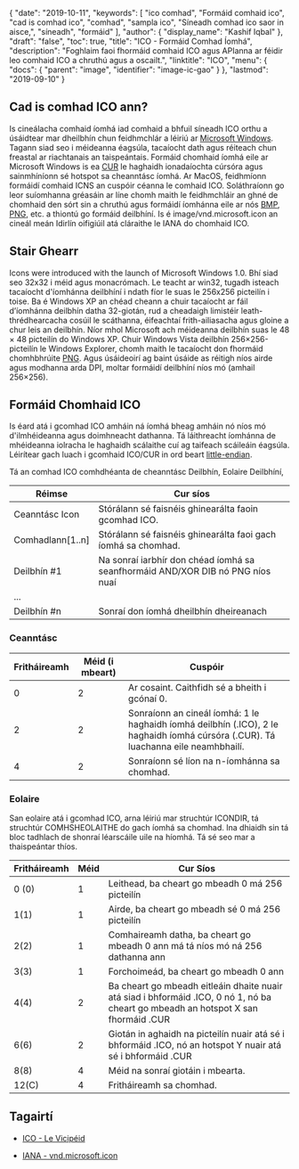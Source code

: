 {
  "date": "2019-10-11",
  "keywords": [
"ico comhad",
"Formáid comhaid ico",
"cad is comhad ico",
"comhad",
"sampla ico",
"Síneadh comhad ico saor in aisce,",
"síneadh",
"formáid"
],
  "author": {
    "display_name": "Kashif Iqbal"
},
  "draft": "false",
  "toc": true,
  "title": "ICO - Formáid Comhad Íomhá",
  "description": "Foghlaim faoi fhormáid comhaid ICO agus APIanna ar féidir leo comhaid ICO a chruthú agus a oscailt.",
  "linktitle": "ICO",
  "menu": {
    "docs": {
      "parent": "image",
      "identifier": "image-ic-gao"
}
},
  "lastmod": "2019-09-10"
}

## Cad is comhad ICO ann?

Is cineálacha comhaid íomhá iad comhaid a bhfuil síneadh ICO orthu a úsáidtear mar dheilbhín chun feidhmchlár a léiriú ar [Microsoft Windows](https://www.microsoft.com/en-us/windows). Tagann siad seo i méideanna éagsúla, tacaíocht dath agus réiteach chun freastal ar riachtanais an taispeántais. Formáid chomhaid íomhá eile ar Microsoft Windows is ea [CUR](/image/cur/) le haghaidh ionadaíochta cúrsóra agus sainmhíníonn sé hotspot sa cheanntásc íomhá. Ar MacOS, feidhmíonn formáidí comhaid ICNS an cuspóir céanna le comhaid ICO. Soláthraíonn go leor suíomhanna gréasáin ar líne chomh maith le feidhmchláir an ghné de chomhaid den sórt sin a chruthú agus formáidí íomhánna eile ar nós [BMP](/image/bmp/), [PNG](/image/png/), etc. a thiontú go formáid deilbhíní. Is é image/vnd.microsoft.icon an cineál meán Idirlín oifigiúil atá cláraithe le IANA do chomhaid ICO.

## Stair Ghearr ##

Icons were introduced with the launch of Microsoft Windows 1.0. Bhí siad seo 32x32 i méid agus monacrómach. Le teacht ar win32, tugadh isteach tacaíocht d'íomhánna deilbhíní i ndath fíor le suas le 256x256 picteilín i toise. Ba é Windows XP an chéad cheann a chuir tacaíocht ar fáil d’íomhánna deilbhín datha 32-giotán, rud a cheadaigh limistéir leath-thrédhearcacha cosúil le scáthanna, éifeachtaí frith-ailiasacha agus gloine a chur leis an deilbhín. Níor mhol Microsoft ach méideanna deilbhín suas le 48 × 48 picteilín do Windows XP. Chuir Windows Vista deilbhín 256×256-picteilín le Windows Explorer, chomh maith le tacaíocht don fhormáid chomhbhrúite [PNG](/image/png/). Agus úsáideoirí ag baint úsáide as réitigh níos airde agus modhanna arda DPI, moltar formáidí deilbhíní níos mó (amhail 256×256).

## Formáid Chomhaid ICO ##

Is éard atá i gcomhad ICO amháin ná íomhá bheag amháin nó níos mó d'ilmhéideanna agus doimhneacht dathanna. Tá láithreacht íomhánna de mhéideanna iolracha le haghaidh scálaithe cuí ag taifeach scáileáin éagsúla. Léirítear gach luach i gcomhaid ICO/CUR in ord beart [little-endian](https://en.wikipedia.org/wiki/Little-endian).

Tá an comhad ICO comhdhéanta de cheanntásc Deilbhín, Eolaire Deilbhíní,

| Réimse | Cur síos
---|---|
|Ceanntásc Icon|Stórálann sé faisnéis ghinearálta faoin gcomhad ICO.
|Comhadlann[1..n]|Stórálann sé faisnéis ghinearálta faoi gach íomhá sa chomhad.
|Deilbhín #1|Na sonraí iarbhír don chéad íomhá sa seanfhormáid AND/XOR DIB nó PNG níos nuaí
|...|
| Deilbhín #n|Sonraí don íomhá dheilbhín dheireanach

### Ceanntásc ###

|Fritháireamh|Méid (i mbeart)|Cuspóir
---|---|---|
|0|2|Ar cosaint. Caithfidh sé a bheith i gcónaí 0.
|2|2|Sonraíonn an cineál íomhá: 1 le haghaidh íomhá deilbhín (.ICO), 2 le haghaidh íomhá cúrsóra (.CUR). Tá luachanna eile neamhbhailí.
|4|2|Sonraíonn sé líon na n-íomhánna sa chomhad.

### Eolaire ###

San eolaire atá i gcomhad ICO, arna léiriú mar struchtúr ICONDIR, tá struchtúr COMHSHEOLAITHE do gach íomhá sa chomhad. Ina dhiaidh sin tá bloc tadhlach de shonraí léarscáile uile na híomhá. Tá sé seo mar a thaispeántar thíos.

|Fritháireamh|Méid|Cur Síos
---|---|---|
|0 (0)|1|Leithead, ba cheart go mbeadh 0 má 256 picteilín
|1(1)|1|Airde, ba cheart go mbeadh sé 0 má 256 picteilín
|2(2)|1|Comhaireamh datha, ba cheart go mbeadh 0 ann má tá níos mó ná 256 dathanna ann
|3(3)|1|Forchoimeád, ba cheart go mbeadh 0 ann
|4(4)|2|Ba cheart go mbeadh eitleáin dhaite nuair atá siad i bhformáid .ICO, 0 nó 1, nó ba cheart go mbeadh an hotspot X san fhormáid .CUR
|6(6)|2|Giotán in aghaidh na picteilín nuair atá sé i bhformáid .ICO, nó an hotspot Y nuair atá sé i bhformáid .CUR
|8(8)|4|Méid na sonraí giotáin i mbearta.
|12(C)|4|Fritháireamh sa chomhad.

## Tagairtí ##

* [ICO - Le Vicipéid](https://en.wikipedia.org/wiki/ICO_(file_format))

* [IANA - vnd.microsoft.icon](http://www.iana.org/assignments/media-types/image/vnd.microsoft.icon)


